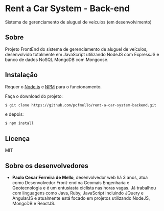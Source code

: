 # Rent a Car System - Back-end
Sistema de gerenciamento de aluguel de veículos (em desenvolvimento)

## Sobre
Projeto FrontEnd do sistema de gerenciamento de aluguel de veículos, desenvolvido totalmente em JavaScript utilizando NodeJS com ExpressJS e banco de dados NoSQL MongoDB com Mongoose.

## Instalação
Requer o [Node.js](https://nodejs.org/) e [NPM](https://www.npmjs.com/) para o funcionamento.  

Faça o download do projeto:
```sh
$ git clone https://github.com/pcfmello/rent-a-car-system-backend.git
```
e depois:
```sh
$ npm install
```

## Licença  
MIT

## Sobre os desenvolvedores
- __Paulo Cesar Ferreira de Mello__, desenvolvedor web há 3 anos, atua como Desenvolvedor Front-end na Geomais Engenharia e Geotecnologia e é um entusiasta ciclista nas horas vagas. Já trabalhou com linguagens como Java, Ruby, JavaScript incluindo JQuery e AngularJS e atualmente está focado em projetos utilizando NodeJS, MongoDB e ReactJS.
